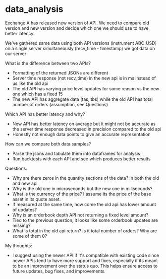 # data_analysis

Exchange A has released new version of API. We need to compare old version and new version and decide which one we should use to have better latency.
 
We've gathered same data using both API versions (instrument ABC_USD) on a single server simultaneously (recv_time - timestamp) we got data on our server
 
What is the difference between two APIs?
 - Formatting of the returned JSONs are different
 - Server time response (not recv_time) in the new api is in ms instead of μs like the old api
 - The old API has varying price level updates for some reason vs the new one which has a fixed 15
 - The new API has aggregate data (tas, tbs) while the old API has total number of orders (assumption, see Questions)

Which API has better latency and why?
 - New API has better latency on average but it might not be accurate as the server time response decreased in precision compared to the old api
 - Honestly not enough data points to give an accurate representation

How can we compare both data samples?
 - Parse the jsons and tabulate them into dataframes for analysis 
 - Run backtests with each API and see which produces better results


Questions:
 - Why are there zeros in the quantity sections of the data? In both the old and new api.
 - Why is the old one in microseconds but the new one in miliseconds?
 - What is the currency of the price? I assume its the price of the base asset in its quote asset.
 - If measured at the same time, how come the old api has lower amount of updates?
 - Why is an orderbook depth API not returning a fixed level amount?
 - Tied to the previous question, it looks like some orderbook updates are missing?
 - What is total in the old api return? Is it total number of orders? Why are some of them 0?

My thoughts:
 - I suggest using the newer API if it's compatible with existing code since newer APIs tend to have more support and fixes, especially if its meant to be an improvement over the status quo. This helps ensure access to future updates, bug fixes, and improvements.
